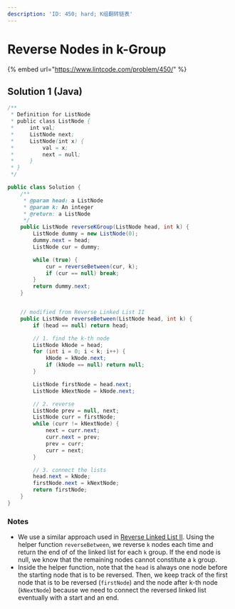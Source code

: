 ```yaml
---
description: 'ID: 450; hard; K组翻转链表'
---
```


# Reverse Nodes in k-Group

{% embed url="https://www.lintcode.com/problem/450/" %}

## Solution 1 \(Java\)

```java
/**
 * Definition for ListNode
 * public class ListNode {
 *     int val;
 *     ListNode next;
 *     ListNode(int x) {
 *         val = x;
 *         next = null;
 *     }
 * }
 */

public class Solution {
    /**
     * @param head: a ListNode
     * @param k: An integer
     * @return: a ListNode
     */
    public ListNode reverseKGroup(ListNode head, int k) {
        ListNode dummy = new ListNode(0);
        dummy.next = head;
        ListNode cur = dummy;

        while (true) {
            cur = reverseBetween(cur, k);
            if (cur == null) break;
        }
        return dummy.next;
    }


    // modified from Reverse Linked List II
    public ListNode reverseBetween(ListNode head, int k) {
        if (head == null) return head;

        // 1. find the k-th node 
        ListNode kNode = head;
        for (int i = 0; i < k; i++) {
            kNode = kNode.next;
            if (kNode == null) return null;
        }

        ListNode firstNode = head.next;
        ListNode kNextNode = kNode.next;

        // 2. reverse
        ListNode prev = null, next;
        ListNode curr = firstNode;
        while (curr != kNextNode) {
            next = curr.next;
            curr.next = prev;
            prev = curr;
            curr = next;
        }

        // 3. connect the lists
        head.next = kNode;
        firstNode.next = kNextNode;
        return firstNode;
    }
}
```

### Notes

* We use a similar approach used in [Reverse Linked List II](reverse-linked-list-ii.md). Using the helper function `reverseBetween`, we reverse `k` nodes each time and return the end of of the linked list for each `k` group. If the end node is null, we know that the remaining nodes cannot constitute a `k` group.
* Inside the helper function, note that the `head` is always one node before the starting node that is to be reversed. Then, we keep track of the first node that is to be reversed \(`firstNode`\) and the node after k-th node \(`kNextNode`\) because we need to connect the reversed linked list eventually with a start and an end.


